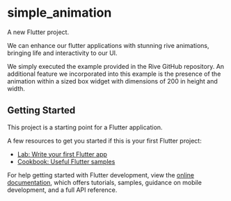 # simple_animation

A new Flutter project.

We can enhance our flutter applications with stunning rive animations, bringing life and interactivity to our UI.

We simply executed the example provided in the Rive GitHub repository. An additional feature we incorporated into this example is the presence of the animation within a sized box widget with dimensions of 200 in height and width.

## Getting Started

This project is a starting point for a Flutter application.

A few resources to get you started if this is your first Flutter project:

- [Lab: Write your first Flutter app](https://docs.flutter.dev/get-started/codelab)
- [Cookbook: Useful Flutter samples](https://docs.flutter.dev/cookbook)

For help getting started with Flutter development, view the
[online documentation](https://docs.flutter.dev/), which offers tutorials,
samples, guidance on mobile development, and a full API reference.
